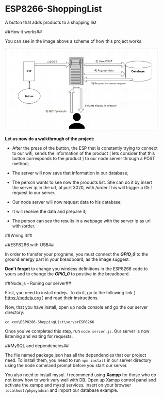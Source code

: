 # ESP8266-ShoppingList
A button that adds products to a shopping list

##How it works##

You can see in the image above a scheme of how this project works.

![alt tag](https://github.com/Bjesus1/ESP8266-ShoppingList/blob/master/ESP8266withNode.png)

**Let us now do a walkthrough of the project:**

* After the press of the button, the ESP that is constantly trying to connect to our wifi, sends the information of the product ( lets consider that this button corresponds to the product ) to our node server through a POST method;

* The server will now save that information in our database;

* The person wants to see now the products list. She can do it by insert the server ip in the url, at port 3020, with /order.This will trigger a GET request to our server.

* Our node server will now request data to his database;

* It will receive the data and prepare it;

* The person can see the results in a webpage with the server ip as url with /order.


##Wiring it##




##ESP8266 with USB##



In order to transfer your programe, you must connect the ***GPIO_0*** to the ground energy part in your breadboard, as the image suggest. 

**Don't forget** to change you wireless definitions in the ESP8266 code to yours and to change the ***GPIO_0*** to positive in the breadboard.


##Node.js - Runing our server##

First, you need to install nodejs.
To do it, go to the following link ( https://nodejs.org ) and read their instructions.

Now, that you have install, open up node console and go the our server directory: 

`cd xxx\ESP8266-ShoppingList\serverESP8266`

Once you've completed this step, run `node server.js`. Our server is now listening and waiting for requests.


##MySQL and dependencies##

The file named package.json has all the dependencies that our project need. To install them, you need to run `npm install` in our server directory using the node command prompt before you start our server.

You also need to install mysql. I recommend using **Xampp** for those who do not know how to work very well with DB.
Open up Xampp control panel and activate the xampp and mysql services. 
Insert on your browser `localhost/phpmyadmin` and import our database example.
